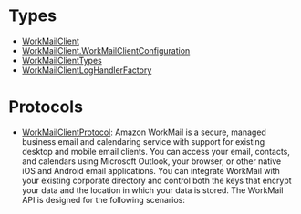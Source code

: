 # Types

  - [WorkMailClient](/aws-sdk-swift/reference/0.x/AWSWorkMail/WorkMailClient)
  - [WorkMailClient.WorkMailClientConfiguration](/aws-sdk-swift/reference/0.x/AWSWorkMail/WorkMailClient_WorkMailClientConfiguration)
  - [WorkMailClientTypes](/aws-sdk-swift/reference/0.x/AWSWorkMail/WorkMailClientTypes)
  - [WorkMailClientLogHandlerFactory](/aws-sdk-swift/reference/0.x/AWSWorkMail/WorkMailClientLogHandlerFactory)

# Protocols

  - [WorkMailClientProtocol](/aws-sdk-swift/reference/0.x/AWSWorkMail/WorkMailClientProtocol):
    Amazon WorkMail is a secure, managed business email and calendaring service with support for existing desktop and mobile email clients. You can access your email, contacts, and calendars using Microsoft Outlook, your browser, or other native iOS and Android email applications. You can integrate WorkMail with your existing corporate directory and control both the keys that encrypt your data and the location in which your data is stored. The WorkMail API is designed for the following scenarios:
